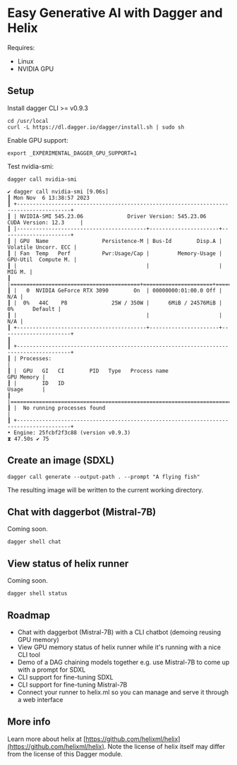 # Easy Generative AI with Dagger and Helix

Requires:

* Linux
* NVIDIA GPU

## Setup

Install dagger CLI >= v0.9.3
```
cd /usr/local
curl -L https://dl.dagger.io/dagger/install.sh | sudo sh
```

Enable GPU support:
```
export _EXPERIMENTAL_DAGGER_GPU_SUPPORT=1
```

Test nvidia-smi:

```
dagger call nvidia-smi
```
```
✔ dagger call nvidia-smi [9.06s]
┃ Mon Nov  6 13:38:57 2023
┃ +---------------------------------------------------------------------------------------+
┃ | NVIDIA-SMI 545.23.06              Driver Version: 545.23.06    CUDA Version: 12.3     |
┃ |-----------------------------------------+----------------------+----------------------+
┃ | GPU  Name                 Persistence-M | Bus-Id        Disp.A | Volatile Uncorr. ECC |
┃ | Fan  Temp   Perf          Pwr:Usage/Cap |         Memory-Usage | GPU-Util  Compute M. |
┃ |                                         |                      |               MIG M. |
┃ |=========================================+======================+======================|
┃ |   0  NVIDIA GeForce RTX 3090        On  | 00000000:01:00.0 Off |                  N/A |
┃ |  0%   44C    P8              25W / 350W |      6MiB / 24576MiB |      0%      Default |
┃ |                                         |                      |                  N/A |
┃ +-----------------------------------------+----------------------+----------------------+
┃
┃ +---------------------------------------------------------------------------------------+
┃ | Processes:                                                                            |
┃ |  GPU   GI   CI        PID   Type   Process name                            GPU Memory |
┃ |        ID   ID                                                             Usage      |
┃ |=======================================================================================|
┃ |  No running processes found                                                           |
┃ +---------------------------------------------------------------------------------------+
• Engine: 25fcbf2f3c88 (version v0.9.3)
⧗ 47.50s ✔ 75
```

## Create an image (SDXL)

```
dagger call generate --output-path . --prompt "A flying fish"
```

The resulting image will be written to the current working directory.

## Chat with daggerbot (Mistral-7B)

Coming soon.

```
dagger shell chat
```

## View status of helix runner

Coming soon.

```
dagger shell status
```

## Roadmap

* Chat with daggerbot (Mistral-7B) with a CLI chatbot (demoing reusing GPU memory)
* View GPU memory status of helix runner while it's running with a nice CLI tool
* Demo of a DAG chaining models together e.g. use Mistral-7B to come up with a prompt for SDXL
* CLI support for fine-tuning SDXL
* CLI support for fine-tuning Mistral-7B
* Connect your runner to helix.ml so you can manage and serve it through a web interface

## More info

Learn more about helix at [https://github.com/helixml/helix](https://github.com/helixml/helix). Note the license of helix itself may differ from the license of this Dagger module.
